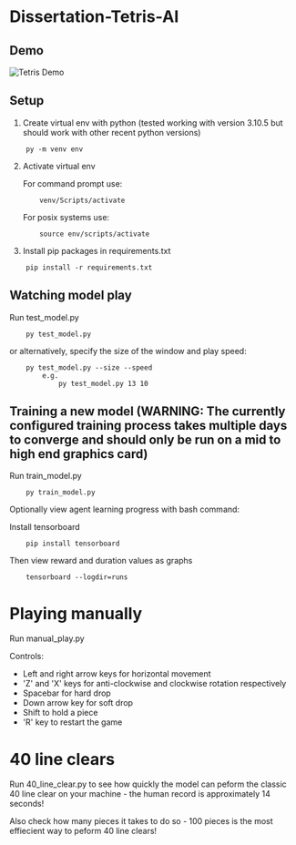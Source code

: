 # Dissertation-Tetris-AI

## Demo

![Tetris Demo](./environments/TetrisDemo.gif)

## Setup

1. Create virtual env with python (tested working with version 3.10.5 but should work with other recent python versions)
```
    py -m venv env
```

2. Activate virtual env
   
    For command prompt use:
    ```
        venv/Scripts/activate
    ```

    For posix systems use:
    ```
        source env/scripts/activate
    ```

3. Install pip packages in requirements.txt
```
    pip install -r requirements.txt
```

## Watching model play

Run test_model.py 
```
    py test_model.py
```
or alternatively, specify the size of the window and play speed:
```
    py test_model.py --size --speed
        e.g. 
            py test_model.py 13 10
```

## Training a new model (WARNING: The currently configured training process takes multiple days to converge and should only be run on a mid to high end graphics card)

Run train_model.py
```
    py train_model.py
```

Optionally view agent learning progress with bash command:

Install tensorboard
```
    pip install tensorboard
```

Then view reward and duration values as graphs

```
    tensorboard --logdir=runs
```

# Playing manually

Run manual_play.py

Controls:

- Left and right arrow keys for horizontal movement
- 'Z' and 'X' keys for anti-clockwise and clockwise rotation respectively
- Spacebar for hard drop
- Down arrow key for soft drop
- Shift to hold a piece
- 'R' key to restart the game

# 40 line clears

Run 40_line_clear.py to see how quickly the model can peform the classic 40
line clear on your machine - the human record is approximately 14 seconds!

Also check how many pieces it takes to do so - 100 pieces is the most 
effiecient way to peform 40 line clears!


